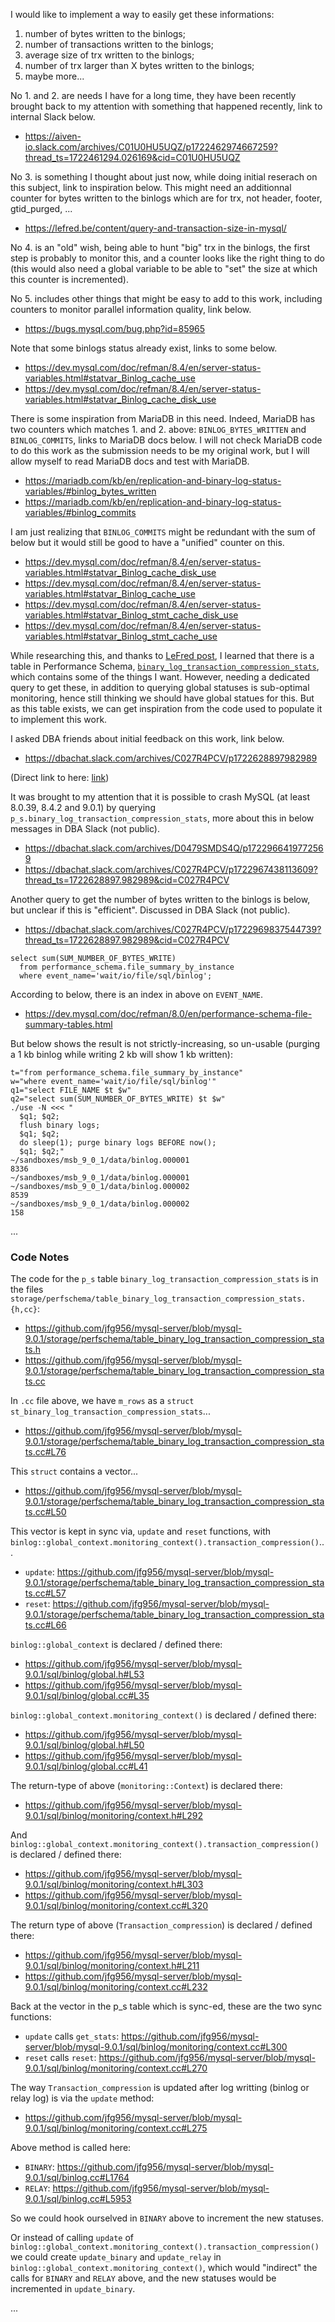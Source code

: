 
<!-- 6789 123456789 123456789 123456789 123456789 123456789 123456789 123456789 -->

I would like to implement a way to easily get these informations:
1. number of bytes written to the binlogs;
2. number of transactions written to the binlogs;
3. average size of trx written to the binlogs;
4. number of trx larger than X bytes written to the binlogs;
5. maybe more...

No 1. and 2. are needs I have for a long time, they have been recently brought back to
my attention with something that happened recently, link to internal Slack below.
- https://aiven-io.slack.com/archives/C01U0HU5UQZ/p1722462974667259?thread_ts=1722461294.026169&cid=C01U0HU5UQZ

No 3. is something I thought about just now, while doing initial reserach on this
subject, link to inspiration below.  This might need an additionnal counter for
bytes written to the binlogs which are for trx, not header, footer, gtid_purged,
...
- https://lefred.be/content/query-and-transaction-size-in-mysql/

No 4. is an "old" wish, being able to hunt "big" trx in the binlogs, the first step
is probably to monitor this, and a counter looks like the right thing to do
(this would also need a global variable to be able to "set" the size at which this
counter is incremented).

No 5. includes other things that might be easy to add to this work, including
counters to monitor parallel information quality, link below.
- https://bugs.mysql.com/bug.php?id=85965


<!-- 6789 123456789 123456789 123456789 123456789 123456789 123456789 123456789 -->

Note that some binlogs status already exist, links to some below.
- https://dev.mysql.com/doc/refman/8.4/en/server-status-variables.html#statvar_Binlog_cache_use
- https://dev.mysql.com/doc/refman/8.4/en/server-status-variables.html#statvar_Binlog_cache_disk_use

There is some inspiration from MariaDB in this need.  Indeed, MariaDB has two
counters which matches 1. and 2. above: `BINLOG_BYTES_WRITTEN` and
`BINLOG_COMMITS`, links to MariaDB docs below.  I will not check MariaDB code
to do this work as the submission needs to be my original work, but I will allow
myself to read MariaDB docs and test with MariaDB.
- https://mariadb.com/kb/en/replication-and-binary-log-status-variables/#binlog_bytes_written
- https://mariadb.com/kb/en/replication-and-binary-log-status-variables/#binlog_commits

I am just realizing that `BINLOG_COMMITS` might be redundant with the sum of below
but it would still be good to have a "unified" counter on this.
- https://dev.mysql.com/doc/refman/8.4/en/server-status-variables.html#statvar_Binlog_cache_disk_use
- https://dev.mysql.com/doc/refman/8.4/en/server-status-variables.html#statvar_Binlog_cache_use
- https://dev.mysql.com/doc/refman/8.4/en/server-status-variables.html#statvar_Binlog_stmt_cache_disk_use
- https://dev.mysql.com/doc/refman/8.4/en/server-status-variables.html#statvar_Binlog_stmt_cache_use


<!-- 6789 123456789 123456789 123456789 123456789 123456789 123456789 123456789 -->

While researching this, and thanks to
[LeFred post](https://lefred.be/content/query-and-transaction-size-in-mysql/),
I learned that there is a table in Performance Schema,
[`binary_log_transaction_compression_stats`](https://dev.mysql.com/doc/refman/8.0/en/performance-schema-binary-log-transaction-compression-stats-table.html),
which contains some
of the things I want.  However, needing a dedicated query to get these, in addition
to querying global statuses is sub-optimal monitoring, hence still thinking we
should have global statues for this.  But as this table exists, we can get
inspiration from the code used to populate it to implement this work.

I asked DBA friends about initial feedback on this work, link below.
- https://dbachat.slack.com/archives/C027R4PCV/p1722628897982989


<!-- 6789 123456789 123456789 123456789 123456789 123456789 123456789 123456789 -->

<a name="p_s_crash_bltcs"></a>

(Direct link to here: [link](#p_s_crash_bltcs))

It was brought to my attention that it is possible to crash MySQL (at least 8.0.39,
8.4.2 and 9.0.1) by querying `p_s.binary_log_transaction_compression_stats`, more
about this in below messages in DBA Slack (not public).
- https://dbachat.slack.com/archives/D0479SMDS4Q/p1722966419772569
- https://dbachat.slack.com/archives/C027R4PCV/p1722967438113609?thread_ts=1722628897.982989&cid=C027R4PCV

Another query to get the number of bytes written to the binlogs is below, but
unclear if this is "efficient".  Discussed in DBA Slack (not public).
- https://dbachat.slack.com/archives/C027R4PCV/p1722969837544739?thread_ts=1722628897.982989&cid=C027R4PCV
```
select sum(SUM_NUMBER_OF_BYTES_WRITE)
  from performance_schema.file_summary_by_instance
  where event_name='wait/io/file/sql/binlog';
```

According to below, there is an index in above on `EVENT_NAME`.
- https://dev.mysql.com/doc/refman/8.0/en/performance-schema-file-summary-tables.html

But below shows the result is not strictly-increasing, so un-usable
(purging a 1 kb binlog while writing 2 kb will show 1 kb written):
```
t="from performance_schema.file_summary_by_instance"
w="where event_name='wait/io/file/sql/binlog'"
q1="select FILE_NAME $t $w"
q2="select sum(SUM_NUMBER_OF_BYTES_WRITE) $t $w"
./use -N <<< "
  $q1; $q2;
  flush binary logs;
  $q1; $q2;
  do sleep(1); purge binary logs BEFORE now();
  $q1; $q2;"
~/sandboxes/msb_9_0_1/data/binlog.000001
8336
~/sandboxes/msb_9_0_1/data/binlog.000001
~/sandboxes/msb_9_0_1/data/binlog.000002
8539
~/sandboxes/msb_9_0_1/data/binlog.000002
158
```

...


<!-- 6789 123456789 123456789 123456789 123456789 123456789 123456789 123456789 -->

### Code Notes

The code for the `p_s` table `binary_log_transaction_compression_stats` is in the
files `storage/perfschema/table_binary_log_transaction_compression_stats.{h,cc}`:
- https://github.com/jfg956/mysql-server/blob/mysql-9.0.1/storage/perfschema/table_binary_log_transaction_compression_stats.h
- https://github.com/jfg956/mysql-server/blob/mysql-9.0.1/storage/perfschema/table_binary_log_transaction_compression_stats.cc

In `.cc` file above, we have `m_rows` as a `struct st_binary_log_transaction_compression_stats`...
- https://github.com/jfg956/mysql-server/blob/mysql-9.0.1/storage/perfschema/table_binary_log_transaction_compression_stats.cc#L76

This `struct` contains a vector...
- https://github.com/jfg956/mysql-server/blob/mysql-9.0.1/storage/perfschema/table_binary_log_transaction_compression_stats.cc#L50

This vector is kept in sync via, `update` and `reset` functions, with
`binlog::global_context.monitoring_context().transaction_compression()`...
- `update`: https://github.com/jfg956/mysql-server/blob/mysql-9.0.1/storage/perfschema/table_binary_log_transaction_compression_stats.cc#L57
- `reset`: https://github.com/jfg956/mysql-server/blob/mysql-9.0.1/storage/perfschema/table_binary_log_transaction_compression_stats.cc#L66

<!-- 6789 123456789 123456789 123456789 123456789 123456789 123456789 123456789 -->

`binlog::global_context` is declared / defined there:
- https://github.com/jfg956/mysql-server/blob/mysql-9.0.1/sql/binlog/global.h#L53
- https://github.com/jfg956/mysql-server/blob/mysql-9.0.1/sql/binlog/global.cc#L35

`binlog::global_context.monitoring_context()` is declared / defined there:
- https://github.com/jfg956/mysql-server/blob/mysql-9.0.1/sql/binlog/global.h#L50
- https://github.com/jfg956/mysql-server/blob/mysql-9.0.1/sql/binlog/global.cc#L41

The return-type of above (`monitoring::Context`) is declared there:
- https://github.com/jfg956/mysql-server/blob/mysql-9.0.1/sql/binlog/monitoring/context.h#L292

And `binlog::global_context.monitoring_context().transaction_compression()` is
declared / defined there:
- https://github.com/jfg956/mysql-server/blob/mysql-9.0.1/sql/binlog/monitoring/context.h#L303
- https://github.com/jfg956/mysql-server/blob/mysql-9.0.1/sql/binlog/monitoring/context.cc#L320

The return type of above (`Transaction_compression`) is declared / defined there:
- https://github.com/jfg956/mysql-server/blob/mysql-9.0.1/sql/binlog/monitoring/context.h#L211
- https://github.com/jfg956/mysql-server/blob/mysql-9.0.1/sql/binlog/monitoring/context.cc#L232

<!-- 6789 123456789 123456789 123456789 123456789 123456789 123456789 123456789 -->

Back at the vector in the p_s table which is sync-ed, these are the two sync
functions:
- `update` calls `get_stats`: https://github.com/jfg956/mysql-server/blob/mysql-9.0.1/sql/binlog/monitoring/context.cc#L300
- `reset` calls `reset`: https://github.com/jfg956/mysql-server/blob/mysql-9.0.1/sql/binlog/monitoring/context.cc#L270

The way `Transaction_compression` is updated after log writting (binlog or relay
log) is via the `update` method:
- https://github.com/jfg956/mysql-server/blob/mysql-9.0.1/sql/binlog/monitoring/context.cc#L275

Above method is called here:
- `BINARY`: https://github.com/jfg956/mysql-server/blob/mysql-9.0.1/sql/binlog.cc#L1764
- `RELAY`: https://github.com/jfg956/mysql-server/blob/mysql-9.0.1/sql/binlog.cc#L5953

So we could hook ourselved in `BINARY` above to increment the new statuses.

Or instead of calling `update` of `binlog::global_context.monitoring_context().transaction_compression()`
we could create `update_binary` and `update_relay` in `binlog::global_context.monitoring_context()`,
which would "indirect" the calls for `BINARY` and `RELAY` above, and the new
statuses would be incremented in `update_binary`.

...


<!-- EOF -->

